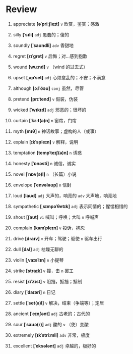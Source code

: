 # Review
1. appreciate **[əˈpriːʃieɪt]** `v` 欣赏，鉴赏；感激

2. silly **[ˈsɪli]** `adj` 愚蠢的；傻的

3. soundly **[ˈsaʊndli]** `adv` 香甜地

4. regret **[rɪˈɡret]** `v` 后悔；对...感到抱歉

5. wound **[wuːnd]** `v` （wind 的过去式）

6. upset **[ˌʌpˈset]** `adj` 心烦意乱的；不安；不满意

7. although **[ɔːlˈðəʊ]** `conj` 虽然，尽管

8. pretend **[prɪˈtend]** `v` 假装，伪装

9. wicked **[ˈwɪkɪd]** `adj` 邪恶的；很坏的

10. curtain **[ˈkɜːt(ə)n]** `n` 窗帘，门帘

11. myth **[mɪθ]** `n` 神话故事；虚构的人（或事）

12. explain **[ɪkˈspleɪn]** `v` 解释，说明

13. temptation **[tempˈteɪʃ(ə)n]** `n` 诱惑

14. honesty **[ˈɒnəsti]** `n` 诚信，诚实

15. novel **[ˈnɒv(ə)l]** `n` （长篇）小说

16. envelope **[ˈenvələʊp]** `n` 信封

17. loud **[laʊd]** `adj` 大声的，响亮的 `adv` 大声地，响亮地

18. sympathetic **[ˌsɪmpəˈθetɪk]** `adj` 表示同情的；惺惺相惜的

19. shout **[ʃaʊt]** `vi` 喊叫；呼唤；大叫 `n` 呼喊声

20. complain **[kəmˈpleɪn]** `v` 投诉，抱怨

21. drive **[draɪv]** `v` 开车；驾驶；驱使 `n` 驱车出行

22. dull **[dʌl]** `adj` 枯燥无聊的

23. violin **[ˌvaɪəˈlɪn]** `n` 小提琴

24. strike **[straɪk]** `v` 撞，击 `n` 罢工

25. resist **[rɪˈzɪst]** `v` 阻挡，抵挡；抵制

26. diary **[ˈdaɪəri]** `n` 日记

27. settle **[ˈset(ə)l]** `v` 解决，结束（争端等）；定居

28. ancient **[ˈeɪnʃənt]** `adj` 古老的；古代的

29. sour **[ˈsaʊə(r)]** `adj` 酸的 `v` （使）变酸

30. extremely **[ɪkˈstriːmli]** `adv` 非常，极度

31. excellent **[ˈeksələnt]** `adj` 卓越的，极好的


